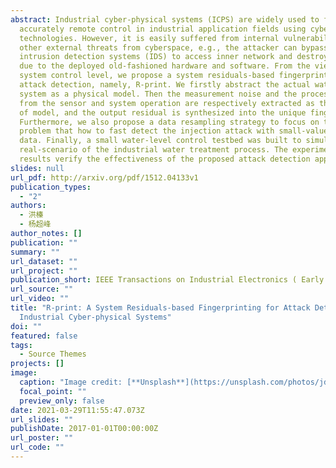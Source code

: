 ```yaml
---
abstract: Industrial cyber-physical systems (ICPS) are widely used to facilitate
  accurately remote control in industrial application fields using cyberspace
  technologies. However, it is easily suffered from internal vulnerabilities and
  other external threats from cyberspace, e.g., the attacker can bypass the
  intrusion detection systems (IDS) to access inner network and destroy devices,
  due to the deployed old-fashioned hardware and software. From the view of the
  system control level, we propose a system residuals-based fingerprinting for
  attack detection, namely, R-print. We firstly abstract the actual water-level
  system as a physical model. Then the measurement noise and the process noise
  from the sensor and system operation are respectively extracted as the input
  of model, and the output residual is synthesized into the unique fingerprint.
  Furthermore, we also propose a data resampling strategy to focus on the
  problem that how to fast detect the injection attack with small-value false
  data. Finally, a small water-level control testbed was built to simulate the
  real-scenario of the industrial water treatment process. The experimental
  results verify the effectiveness of the proposed attack detection approach.
slides: null
url_pdf: http://arxiv.org/pdf/1512.04133v1
publication_types:
  - "2"
authors:
  - 洪榛
  - 杨超峰
author_notes: []
publication: ""
summary: ""
url_dataset: ""
url_project: ""
publication_short: IEEE Transactions on Industrial Electronics ( Early Access )
url_source: ""
url_video: ""
title: "R-print: A System Residuals-based Fingerprinting for Attack Detection in
  Industrial Cyber-physical Systems"
doi: ""
featured: false
tags:
  - Source Themes
projects: []
image:
  caption: "Image credit: [**Unsplash**](https://unsplash.com/photos/jdD8gXaTZsc)"
  focal_point: ""
  preview_only: false
date: 2021-03-29T11:55:47.073Z
url_slides: ""
publishDate: 2017-01-01T00:00:00Z
url_poster: ""
url_code: ""
---
```

